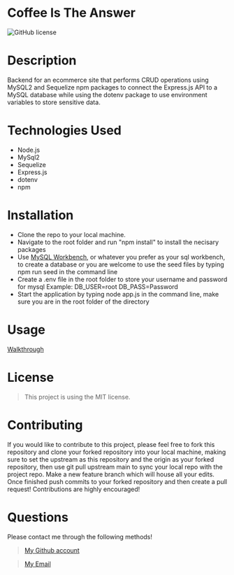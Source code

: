 # Coffee Is The Answer

![GitHub license](https://img.shields.io/static/v1?label=License&message=MIT&color=blue&style=for-the-badge)

# Description
Backend for an ecommerce site that performs CRUD operations using MySQL2 and Sequelize npm packages to connect the Express.js API to a MySQL database 
while using the dotenv package to use environment variables to store sensitive data.

# Technologies Used 
- Node.js
- MySql2
- Sequelize
- Express.js
- dotenv
- npm

# Installation 
- Clone the repo to your local machine.
- Navigate to the root folder and run "npm install" to install the necisary packages
- Use [MySQL Workbench](https://www.mysql.com/products/workbench/), or whatever you prefer as your sql workbench, to create a database or you are welcome to use the seed files   by typing npm run seed in the command line 
- Create a .env file in the root folder to store your username and password for mysql Example: DB_USER=root  DB_PASS=Password
- Start the application by typing node app.js in the command line, make sure you are in the root folder of the directory

# Usage
[Walkthrough](https://drive.google.com/file/d/1HitA6yxDjIwljanOktbJO5cWswUJPF5D/view)


# License

> This project is using the MIT license.

# Contributing

If you would like to contribute to this project, please feel free to fork this repository and clone your forked repository into your local machine, making sure to set the upstream as this repository and the origin as your forked repository, then use git pull upstream main to sync your local repo with the project repo. Make a new feature branch which will house all your edits. Once finished push commits to your forked repository and then create a pull request! Contributions are highly encouraged!

# Questions
Please contact me through the following methods!

> [My Github account](https://github.com/dylanshoemaker)

> <a href="mailto:me@dylanshoemaker.com">My Email</a> 
